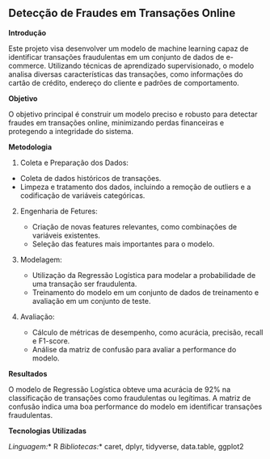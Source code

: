 ## Detecção de Fraudes em Transações Online

**Introdução**

Este projeto visa desenvolver um modelo de machine learning capaz de identificar transações fraudulentas em um conjunto de dados de e-commerce. Utilizando técnicas de aprendizado supervisionado, o modelo analisa diversas características das transações, como informações do cartão de crédito, endereço do cliente e padrões de comportamento.

**Objetivo**

O objetivo principal é construir um modelo preciso e robusto para detectar fraudes em transações online, minimizando perdas financeiras e protegendo a integridade do sistema.

**Metodologia**

1. Coleta e Preparação dos Dados:
   
  * Coleta de dados históricos de transações.
  * Limpeza e tratamento dos dados, incluindo a remoção de outliers e a codificação de variáveis categóricas.

2. Engenharia de Fetures:
   
   * Criação de novas features relevantes, como combinações de variáveis existentes.
   * Seleção das features mais importantes para o modelo.

3. Modelagem:
   
   * Utilização da Regressão Logística para modelar a probabilidade de uma transação ser fraudulenta.
   * Treinamento do modelo em um conjunto de dados de treinamento e avaliação em um conjunto de teste.

4. Avaliação:
   
   * Cálculo de métricas de desempenho, como acurácia, precisão, recall e F1-score.
   * Análise da matriz de confusão para avaliar a performance do modelo.

**Resultados**

O modelo de Regressão Logística obteve uma acurácia de 92% na classificação de transações como fraudulentas ou legítimas. A matriz de confusão indica uma boa performance do modelo em identificar transações fraudulentas.

**Tecnologias Utilizadas**

*Linguagem:** R
*Bibliotecas:** caret, dplyr, tidyverse, data.table, ggplot2

